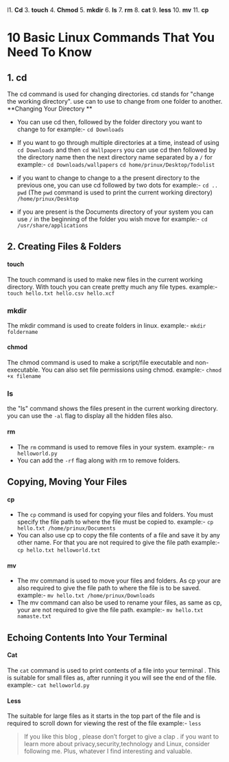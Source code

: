 l1. **Cd**
3. **touch**
4. **Chmod** 
5. **mkdir**
6. **ls**
7. **rm**
8. **cat**
9. **less**
10. **mv**
11. **cp**

# 10 Basic Linux Commands That You Need To Know
## 1. cd 
The cd command is used for changing directories. cd stands for "change the working directory". use can to use to change from one folder to another.
**Changing Your Directory **

- You can use cd then, followed by the folder directory you want to change to
	for example:-  `cd Downloads`

- If you want to go through multiple directories at a time, instead of using `cd Downloads` and then `cd Wallpapers`  you can use cd then followed by the directory name then the next directory name separated by a `/`
	for example:-  `cd Downloads/wallpapers` 
							`cd home/prinux/Desktop/Todolist`
- if you want to change to change to a the present directory to the previous one, you can use cd followed by two dots
	for example:- `cd ..`
							`pwd`  (The `pwd`  command is used to print the current working directory)
							`/home/prinux/Desktop`
- if you are present is the Documents directory of your system you can use `/`  in the beginning of the folder you wish move
	 for example:- `cd /usr/share/applications`

## 2. Creating Files & Folders

#### touch 
The touch command is used to make new files in the current working directory. With touch you can create pretty much any file types.
example:-  `touch hello.txt hello.csv hello.xcf`

### mkdir
The mkdir command is used to create folders in linux.
example:-  `mkdir foldername`
#### chmod 
The chmod command is used to make a script/file executable and non-executable. You can also set file permissions using chmod.
example:- `chmod +x filename`

### ls 
the "ls" command shows the files present in the current working directory.
you can use the `-al` flag to display all the hidden files also.


#### rm 
- The `rm`  command is used to remove files in your system.
	example:-  `rm helloworld.py`
- You can add the `-rf`  flag along with rm to remove folders.

## Copying, Moving Your Files
#### cp 
- The  `cp`  command is used for copying your files and folders. You must specify the file path to where the file must be copied to.
	example:- `cp hello.txt /home/prinux/Documents`
- You can also use cp to copy the file contents of a file and save it by any other name. For that you are not required to give the file path
	example:- `cp hello.txt helloworld.txt`

#### mv
- The mv command is used to move your files and folders. As cp your are also required to give the file path to where the file is to be saved.
	example:-  `mv hello.txt /home/prinux/Downloads`
- The mv command can also be used to rename your files, as same as cp, your are not required to give the file path.
	example:- `mv hello.txt namaste.txt`

## Echoing Contents Into Your Terminal
#### Cat 
The  `cat`   command is used to print contents of a file into  your terminal . This is suitable for small files as, after running it you will see the end of the file.
example:- `cat helloworld.py`

#### Less 
The suitable for large files as it starts in the top part of the file and is required to scroll down for viewing the rest of the file
example:- `less `


>
> If you like this blog , please don’t forget to give a clap . if you want to learn more about privacy,security,technology and Linux, consider following me. Plus, whatever I find interesting and valuable.

